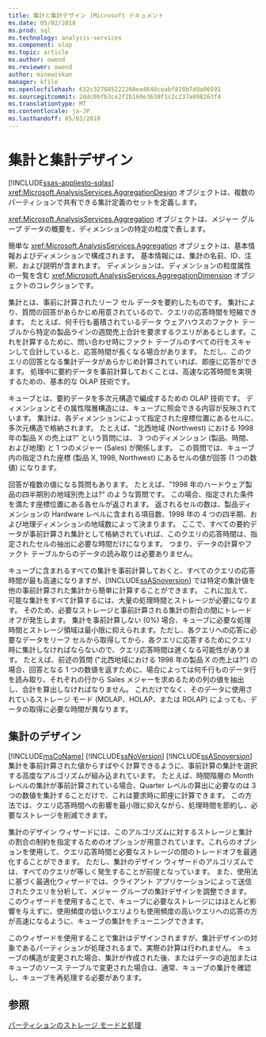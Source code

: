 ```yaml
---
title: 集計と集計デザイン |Microsoft ドキュメント
ms.date: 05/02/2018
ms.prod: sql
ms.technology: analysis-services
ms.component: olap
ms.topic: article
ms.author: owend
ms.reviewer: owend
author: minewiskan
manager: kfile
ms.openlocfilehash: 632c327685222260ea4648ceabf828b7d9a06591
ms.sourcegitcommit: 2ddc0bfb3ce2f2b160e3638f1c2c237a898263f4
ms.translationtype: MT
ms.contentlocale: ja-JP
ms.lasthandoff: 05/03/2018
---
```

# <a name="aggregations-and-aggregation-designs"></a>集計と集計デザイン
[!INCLUDE[ssas-appliesto-sqlas](../../includes/ssas-appliesto-sqlas.md)]
  <xref:Microsoft.AnalysisServices.AggregationDesign> オブジェクトは、複数のパーティションで共有できる集計定義のセットを定義します。  
  
 <xref:Microsoft.AnalysisServices.Aggregation> オブジェクトは、メジャー グループ データの概要を、ディメンションの特定の粒度で表します。  
  
 簡単な <xref:Microsoft.AnalysisServices.Aggregation> オブジェクトは、基本情報およびディメンションで構成されます。 基本情報には、集計の名前、ID、注釈、および説明が含まれます。 ディメンションは、ディメンションの粒度属性の一覧を含む <xref:Microsoft.AnalysisServices.AggregationDimension> オブジェクトのコレクションです。  
  
 集計とは、事前に計算されたリーフ セル データを要約したものです。 集計により、質問の回答があらかじめ用意されているので、クエリの応答時間を短縮できます。 たとえば、何千行も蓄積されているデータ ウェアハウスのファクト テーブルから特定の製品ラインの週間売上合計を要求するクエリがあるとします。これを計算するために、問い合わせ時にファクト テーブルのすべての行をスキャンして合計していると、応答時間が長くなる場合があります。 ただし、このクエリの回答となる集計データがあらかじめ計算されていれば、即座に応答ができます。 処理中に要約データを事前計算しておくことは、高速な応答時間を実現するための、基本的な OLAP 技術です。  
  
 キューブとは、要約データを多次元構造で編成するための OLAP 技術です。 ディメンションとその属性階層構造には、キューブに照会できる内容が反映されています。 集計は、各ディメンションによって指定された座標位置にあるセルに、多次元構造で格納されます。 たとえば、"北西地域 (Northwest) における 1998 年の製品 X の売上は?" という質問には、 3 つのディメンション (製品、時間、および地理) と 1 つのメジャー (Sales) が関係します。 この質問では、キューブ内の指定された座標 (製品 X, 1998, Northwest) にあるセルの値が回答 (1 つの数値) になります。  
  
 回答が複数の値になる質問もあります。 たとえば、"1998 年のハードウェア製品の四半期別の地域別売上は?" のような質問です。 この場合、指定された条件を満たす座標位置にある各セルが返されます。 返されるセルの数は、製品ディメンションの Hardware レベルに含まれる項目数、1998 年の 4 つの四半期、および地理ディメンションの地域数によって決まります。 ここで、すべての要約データが事前計算され集計として格納されていれば、このクエリの応答時間は、指定されたセルの抽出に必要な時間だけになります。 つまり、データの計算やファクト テーブルからのデータの読み取りは必要ありません。  
  
 キューブに含まれるすべての集計を事前計算しておくと、すべてのクエリの応答時間が最も高速になりますが、[!INCLUDE[ssASnoversion](../../includes/ssasnoversion-md.md)] では特定の集計値を他の事前計算された集計から簡単に計算することができます。 これに加えて、可能な集計をすべて計算するには、大量の処理時間とストレージが必要になります。 そのため、必要なストレージと事前計算される集計の割合の間にトレードオフが発生します。 集計を事前計算しない (0%) 場合、キューブに必要な処理時間とストレージ領域は最小限に抑えられます。ただし、各クエリへの応答に必要なデータをリーフ セルから取得してから、各クエリに応答するためにクエリ時に集計しなければならないので、クエリ応答時間は遅くなる可能性があります。 たとえば、前述の質問 ("北西地域における 1998 年の製品 X の売上は?") の場合、回答となる 1 つの数値を返すために、場合によっては何千行ものデータ行を読み取り、それぞれの行から Sales メジャーを求めるための列の値を抽出し、合計を算出しなければなりません。 これだけでなく、そのデータに使用されているストレージ モード (MOLAP、HOLAP、または ROLAP) によっても、データの取得に必要な時間が異なります。  
  
## <a name="designing-aggregations"></a>集計のデザイン  
 [!INCLUDE[msCoName](../../includes/msconame-md.md)] [!INCLUDE[ssNoVersion](../../includes/ssnoversion-md.md)] [!INCLUDE[ssASnoversion](../../includes/ssasnoversion-md.md)] 集計を事前計算された値からすばやく計算できるように、事前計算の集計を選択する高度なアルゴリズムが組み込まれています。 たとえば、時間階層の Month レベルの集計が事前計算されている場合、Quarter レベルの算出に必要なのは 3 つの数値を集計することだけで、これは要求時に即座に計算できます。 この方法では、クエリ応答時間への影響を最小限に抑えながら、処理時間を節約し、必要なストレージを削減できます。  
  
 集計のデザイン ウィザードには、このアルゴリズムに対するストレージと集計の割合の制約を指定するためのオプションが用意されています。これらのオプションを使用して、クエリ応答時間と必要なストレージの間のトレードオフを最適化することができます。 ただし、集計のデザイン ウィザードのアルゴリズムでは、すべてのクエリが等しく発生することが前提となっています。 また、使用法に基づく最適化ウィザードでは、クライアント アプリケーションによって送信されたクエリを分析して、メジャー グループの集計デザインを調整できます。 このウィザードを使用することで、キューブに必要なストレージにはほとんど影響を与えずに、使用頻度の低いクエリよりも使用頻度の高いクエリへの応答の方が高速になるように、キューブの集計をチューニングできます。  
  
 このウィザードを使用することで集計はデザインされますが、集計デザインの対象であるパーティションが処理されるまで、実際の計算は行われません。 キューブの構造が変更された場合、集計が作成された後、またはデータの追加またはキューブのソース テーブルで変更された場合は、通常、キューブの集計を確認し、キューブを再処理する必要があります。  
  
## <a name="see-also"></a>参照  
 [パーティションのストレージ モードと処理](../../analysis-services/multidimensional-models-olap-logical-cube-objects/partitions-partition-storage-modes-and-processing.md)  
  
  
